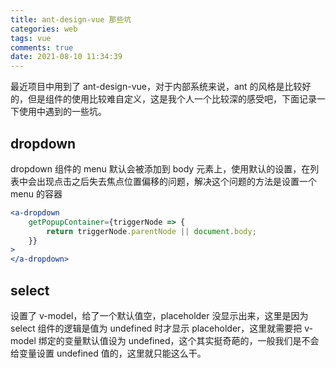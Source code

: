 ```yaml
---
title: ant-design-vue 那些坑
categories: web
tags: vue
comments: true
date: 2021-08-10 11:34:39
---
```

最近项目中用到了 ant-design-vue，对于内部系统来说，ant 的风格是比较好的，但是组件的使用比较难自定义，这是我个人一个比较深的感受吧，下面记录一下使用中遇到的一些坑。

## dropdown

dropdown 组件的 menu 默认会被添加到 body 元素上，使用默认的设置，在列表中会出现点击之后失去焦点位置偏移的问题，解决这个问题的方法是设置一个 menu 的容器

```jsx
<a-dropdown
    getPopupContainer={triggerNode => {
        return triggerNode.parentNode || document.body;
    }}
>
</a-dropdown>
```

## select

设置了 v-model，给了一个默认值空，placeholder 没显示出来，这里是因为 select 组件的逻辑是值为 undefined 时才显示 placeholder，这里就需要把 v-model 绑定的变量默认值设为 undefined，这个其实挺奇葩的，一般我们是不会给变量设置 undefined 值的，这里就只能这么干。